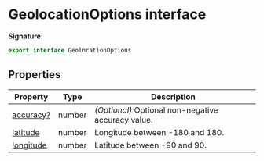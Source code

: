 # GeolocationOptions interface

**Signature:**

```typescript
export interface GeolocationOptions
```

## Properties

| Property                                                 | Type   | Description                                             |
| -------------------------------------------------------- | ------ | ------------------------------------------------------- |
| [accuracy?](./puppeteer.geolocationoptions.accuracy.md)  | number | <i>(Optional)</i> Optional non-negative accuracy value. |
| [latitude](./puppeteer.geolocationoptions.latitude.md)   | number | Longitude between -180 and 180.                         |
| [longitude](./puppeteer.geolocationoptions.longitude.md) | number | Latitude between -90 and 90.                            |
